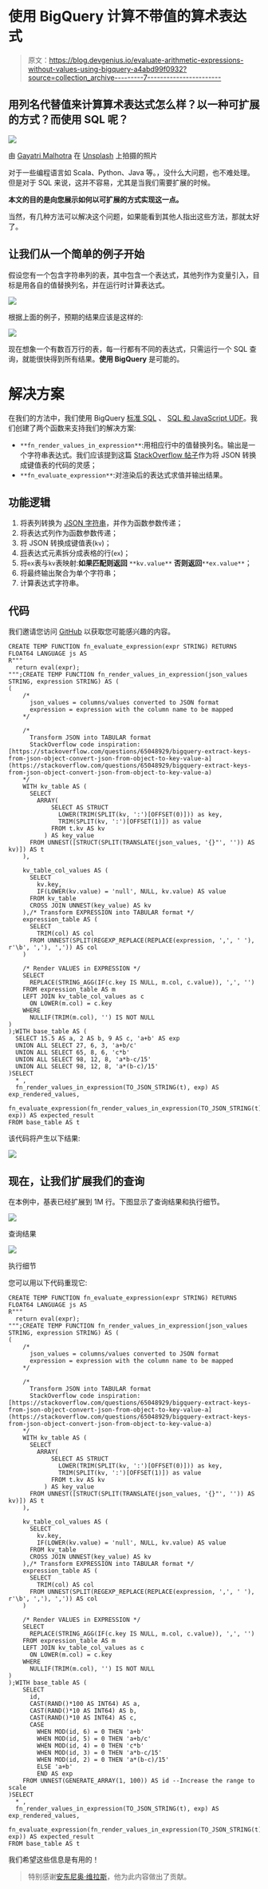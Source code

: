 # 使用 BigQuery 计算不带值的算术表达式

> 原文：<https://blog.devgenius.io/evaluate-arithmetic-expressions-without-values-using-bigquery-a4abd99f0932?source=collection_archive---------7----------------------->

## 用列名代替值来计算算术表达式怎么样？以一种可扩展的方式？而使用 SQL 呢？

![](img/88448d56f3c0052c8163e613a52fbc88.png)

由 [Gayatri Malhotra](https://unsplash.com/@gmalhotra?utm_source=medium&utm_medium=referral) 在 [Unsplash](https://unsplash.com?utm_source=medium&utm_medium=referral) 上拍摄的照片

对于一些编程语言如 Scala、Python、Java 等。，没什么大问题，也不难处理。但是对于 SQL 来说，这并不容易，尤其是当我们需要扩展的时候。

**本文的目的是向您展示如何以可扩展的方式实现这一点。**

当然，有几种方法可以解决这个问题，如果能看到其他人指出这些方法，那就太好了。

## **让我们从一个简单的例子开始**

假设您有一个包含字符串列的表，其中包含一个表达式，其他列作为变量引入，目标是用各自的值替换列名，并在运行时计算表达式。

![](img/d7cb18a18a8c56e144b78f39f07bd1b5.png)

根据上面的例子，预期的结果应该是这样的:

![](img/6b9fa23e8a544024d506866b045837da.png)

现在想象一个有数百万行的表，每一行都有不同的表达式，只需运行一个 SQL 查询，就能很快得到所有结果。**使用 BigQuery** 是可能的。

# 解决方案

在我们的方法中，我们使用 BigQuery [标准 SQL](https://cloud.google.com/bigquery/docs/reference/standard-sql/introduction) 、 [SQL 和 JavaScript UDF](https://cloud.google.com/bigquery/docs/reference/standard-sql/user-defined-functions)。我们创建了两个函数来支持我们的解决方案:

*   `**fn_render_values_in_expression**`:用相应行中的值替换列名。输出是一个字符串表达式。我们应该提到这篇 [StackOverflow 帖子](https://stackoverflow.com/questions/65048929/bigquery-extract-keys-from-json-object-convert-json-from-object-to-key-value-a)作为将 JSON 转换成键值表的代码的灵感；
*   `**fn_evaluate_expression**`:对渲染后的表达式求值并输出结果。

## **功能逻辑**

1.  将表列转换为 [JSON 字符串](https://cloud.google.com/bigquery/docs/reference/standard-sql/json_functions#to_json_string)，并作为函数参数传递；
2.  将表达式列作为函数参数传递；
3.  将 JSON 转换成键值表(`kv`)；
4.  [将](https://cloud.google.com/bigquery/docs/reference/standard-sql/string_functions#split)表达式元素拆分成表格的行(`ex`)；
5.  将`ex`表与`kv`表映射:**如果匹配则返回** `**kv.value**` **否则返回**`**ex.value**`；
6.  将最终输出聚合为单个字符串；
7.  计算表达式字符串。

## **代码**

我们邀请您访问 [GitHub](https://github.com/brbep/bigquery-cool-features-standard-sql/blob/main/examples/evaluate-arithmetic-expressions.md) 以获取您可能感兴趣的内容。

```
CREATE TEMP FUNCTION fn_evaluate_expression(expr STRING) RETURNS FLOAT64 LANGUAGE js AS 
R"""
  return eval(expr);
""";CREATE TEMP FUNCTION fn_render_values_in_expression(json_values STRING, expression STRING) AS (
(
    /*
      json_values = columns/values converted to JSON format
      expression = expression with the column name to be mapped
    */    

    /* 
      Transform JSON into TABULAR format
      StackOverflow code inspiration: [https://stackoverflow.com/questions/65048929/bigquery-extract-keys-from-json-object-convert-json-from-object-to-key-value-a](https://stackoverflow.com/questions/65048929/bigquery-extract-keys-from-json-object-convert-json-from-object-to-key-value-a)
    */
    WITH kv_table AS (
      SELECT
        ARRAY(
            SELECT AS STRUCT 
              LOWER(TRIM(SPLIT(kv, ':')[OFFSET(0)])) as key, 
              TRIM(SPLIT(kv, ':')[OFFSET(1)]) as value
            FROM t.kv AS kv
          ) AS key_value  
      FROM UNNEST([STRUCT(SPLIT(TRANSLATE(json_values, '{}"', '')) AS kv)]) AS t
    ),

    kv_table_col_values AS (
      SELECT
        kv.key,
        IF(LOWER(kv.value) = 'null', NULL, kv.value) AS value
      FROM kv_table
      CROSS JOIN UNNEST(key_value) AS kv
    ),/* Transform EXPRESSION into TABULAR format */
    expression_table AS (
      SELECT 
        TRIM(col) AS col
      FROM UNNEST(SPLIT(REGEXP_REPLACE(REPLACE(expression, ',', ' '), r'\b', ','), ',')) AS col
    )

    /* Render VALUES in EXPRESSION */
    SELECT
      REPLACE(STRING_AGG(IF(c.key IS NULL, m.col, c.value)), ',', '')
    FROM expression_table AS m
    LEFT JOIN kv_table_col_values as c
      ON LOWER(m.col) = c.key
    WHERE
      NULLIF(TRIM(m.col), '') IS NOT NULL
)
);WITH base_table AS (
  SELECT 15.5 AS a, 2 AS b, 9 AS c, 'a+b' AS exp
  UNION ALL SELECT 27, 6, 3, 'a+b/c'
  UNION ALL SELECT 65, 8, 6, 'c*b'
  UNION ALL SELECT 98, 12, 8, 'a*b-c/15'
  UNION ALL SELECT 98, 12, 8, 'a*(b-c)/15'
)SELECT 
  * ,
  fn_render_values_in_expression(TO_JSON_STRING(t), exp) AS exp_rendered_values,
  fn_evaluate_expression(fn_render_values_in_expression(TO_JSON_STRING(t), exp)) AS expected_result
FROM base_table AS t
```

该代码将产生以下结果:

![](img/097e6d56ac2bf5293edfe14e0bd53c66.png)

## **现在，让我们扩展我们的查询**

在本例中，基表已经扩展到 1M 行。下图显示了查询结果和执行细节。

![](img/90997aaa8522430b50dcf74ed89fa623.png)

查询结果

![](img/979b01a90f03f7ac648b1abdf32164e2.png)

执行细节

您可以用以下代码重现它:

```
CREATE TEMP FUNCTION fn_evaluate_expression(expr STRING) RETURNS FLOAT64 LANGUAGE js AS 
R"""
  return eval(expr);
""";CREATE TEMP FUNCTION fn_render_values_in_expression(json_values STRING, expression STRING) AS (
(
    /*
      json_values = columns/values converted to JSON format
      expression = expression with the column name to be mapped
    */    

    /* 
      Transform JSON into TABULAR format
      StackOverflow code inspiration: [https://stackoverflow.com/questions/65048929/bigquery-extract-keys-from-json-object-convert-json-from-object-to-key-value-a](https://stackoverflow.com/questions/65048929/bigquery-extract-keys-from-json-object-convert-json-from-object-to-key-value-a)
    */
    WITH kv_table AS (
      SELECT
        ARRAY(
            SELECT AS STRUCT 
              LOWER(TRIM(SPLIT(kv, ':')[OFFSET(0)])) as key, 
              TRIM(SPLIT(kv, ':')[OFFSET(1)]) as value
            FROM t.kv AS kv
          ) AS key_value  
      FROM UNNEST([STRUCT(SPLIT(TRANSLATE(json_values, '{}"', '')) AS kv)]) AS t
    ),

    kv_table_col_values AS (
      SELECT
        kv.key,
        IF(LOWER(kv.value) = 'null', NULL, kv.value) AS value
      FROM kv_table
      CROSS JOIN UNNEST(key_value) AS kv
    ),/* Transform EXPRESSION into TABULAR format */
    expression_table AS (
      SELECT 
        TRIM(col) AS col
      FROM UNNEST(SPLIT(REGEXP_REPLACE(REPLACE(expression, ',', ' '), r'\b', ','), ',')) AS col
    )

    /* Render VALUES in EXPRESSION */
    SELECT
      REPLACE(STRING_AGG(IF(c.key IS NULL, m.col, c.value)), ',', '')
    FROM expression_table AS m
    LEFT JOIN kv_table_col_values as c
      ON LOWER(m.col) = c.key
    WHERE
      NULLIF(TRIM(m.col), '') IS NOT NULL
)
);WITH base_table AS (
    SELECT
      id,
      CAST(RAND()*100 AS INT64) AS a, 
      CAST(RAND()*10 AS INT64) AS b, 
      CAST(RAND()*10 AS INT64) AS c,
      CASE 
        WHEN MOD(id, 6) = 0 THEN 'a+b' 
        WHEN MOD(id, 5) = 0 THEN 'a+b/c' 
        WHEN MOD(id, 4) = 0 THEN 'c*b' 
        WHEN MOD(id, 3) = 0 THEN 'a*b-c/15' 
        WHEN MOD(id, 2) = 0 THEN 'a*(b-c)/15' 
        ELSE 'a+b'
        END AS exp
    FROM UNNEST(GENERATE_ARRAY(1, 100)) AS id --Increase the range to scale
)SELECT 
  * ,
  fn_render_values_in_expression(TO_JSON_STRING(t), exp) AS exp_rendered_values,
  fn_evaluate_expression(fn_render_values_in_expression(TO_JSON_STRING(t), exp)) AS expected_result
FROM base_table AS t
```

我们希望这些信息是有用的！

> 特别感谢[安东尼奥·维拉斯](https://www.linkedin.com/in/vilaresantonio)，他为此内容做出了贡献。